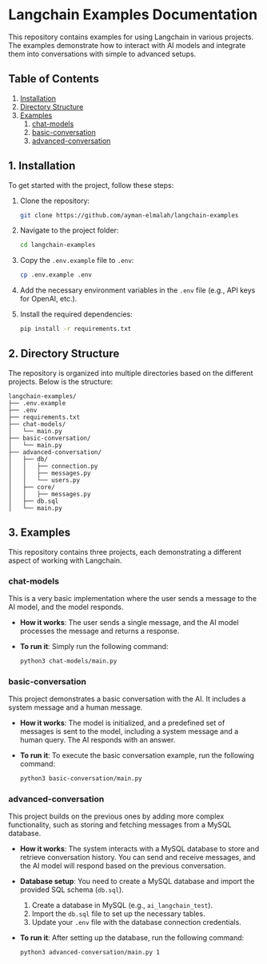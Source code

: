# Langchain Examples Documentation

This repository contains examples for using Langchain in various projects. The examples demonstrate how to interact with AI models and integrate them into conversations with simple to advanced setups.

## Table of Contents

1. [Installation](#1-installation)
2. [Directory Structure](#2-directory-structure)
3. [Examples](#3-examples)
    1. [chat-models](#chat-models)
    2. [basic-conversation](#basic-conversation)
    3. [advanced-conversation](#advanced-conversation)


## 1. Installation

To get started with the project, follow these steps:

1. Clone the repository:

    ```bash
    git clone https://github.com/ayman-elmalah/langchain-examples
    ```

2. Navigate to the project folder:

    ```bash
    cd langchain-examples
    ```

3. Copy the `.env.example` file to `.env`:

    ```bash
    cp .env.example .env
    ```

4. Add the necessary environment variables in the `.env` file (e.g., API keys for OpenAI, etc.).

5. Install the required dependencies:

    ```bash
    pip install -r requirements.txt
    ```

## 2. Directory Structure

The repository is organized into multiple directories based on the different projects. Below is the structure:

```plaintext
langchain-examples/
├── .env.example
├── .env
├── requirements.txt
├── chat-models/
│   └── main.py
├── basic-conversation/
│   └── main.py
├── advanced-conversation/
│   ├── db/
│   │   ├── connection.py
│   │   ├── messages.py
│   │   └── users.py
│   ├── core/
│   │   ├── messages.py
│   ├── db.sql
│   └── main.py
```

## 3. Examples

This repository contains three projects, each demonstrating a different aspect of working with Langchain.

### chat-models

This is a very basic implementation where the user sends a message to the AI model, and the model responds.

- **How it works**: The user sends a single message, and the AI model processes the message and returns a response.
- **To run it**: Simply run the following command:

    ```bash
    python3 chat-models/main.py
    ```

### basic-conversation

This project demonstrates a basic conversation with the AI. It includes a system message and a human message.

- **How it works**: The model is initialized, and a predefined set of messages is sent to the model, including a system message and a human query. The AI responds with an answer.
- **To run it**: To execute the basic conversation example, run the following command:

    ```bash
    python3 basic-conversation/main.py
    ```

### advanced-conversation

This project builds on the previous ones by adding more complex functionality, such as storing and fetching messages from a MySQL database.

- **How it works**: The system interacts with a MySQL database to store and retrieve conversation history. You can send and receive messages, and the AI model will respond based on the previous conversation.
- **Database setup**: You need to create a MySQL database and import the provided SQL schema (`db.sql`).

    1. Create a database in MySQL (e.g., `ai_langchain_test`).
    2. Import the `db.sql` file to set up the necessary tables.
    3. Update your `.env` file with the database connection credentials.

- **To run it**: After setting up the database, run the following command:

    ```bash
    python3 advanced-conversation/main.py 1
    ```
